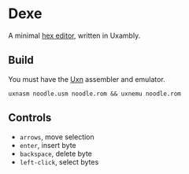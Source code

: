 # Dexe

A minimal [hex editor](https://wiki.xxiivv.com/site/dexe.html), written in Uxambly.

## Build

You must have the [Uxn](https://git.sr.ht/~rabbits/uxn/) assembler and emulator.

```
uxnasm noodle.usm noodle.rom && uxnemu noodle.rom
```

## Controls

- `arrows`, move selection
- `enter`, insert byte
- `backspace`, delete byte
- `left-click`, select bytes
